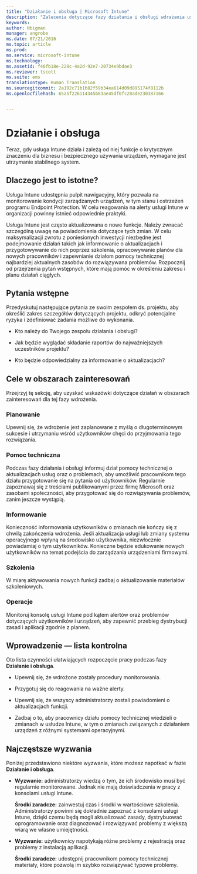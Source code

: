 ```yaml
---
title: "Działanie i obsługa | Microsoft Intune"
description: "Zalecenia dotyczące fazy działania i obsługi wdrażania usługi Intune."
keywords: 
author: Nbigman
manager: angrobe
ms.date: 07/21/2016
ms.topic: article
ms.prod: 
ms.service: microsoft-intune
ms.technology: 
ms.assetid: f46fb18e-228c-4a2d-92e7-20734e9bdae3
ms.reviewer: tscott
ms.suite: ems
translationtype: Human Translation
ms.sourcegitcommit: 2a192c71b1b82f59b34ea614d09d895174f8112b
ms.openlocfilehash: 65a5f226114345b83ae45df0fc28ade230387166


---
```


# Działanie i obsługa
Teraz, gdy usługa Intune działa i zależą od niej funkcje o krytycznym znaczeniu dla biznesu i bezpiecznego używania urządzeń, wymagane jest utrzymanie stabilnego system.

## Dlaczego jest to istotne?
Usługa Intune udostępnia pulpit nawigacyjny, który pozwala na monitorowanie kondycji zarządzanych urządzeń, w tym stanu i ostrzeżeń programu Endpoint Protection. W celu reagowania na alerty usługi Intune w organizacji powinny istnieć odpowiednie praktyki.

Usługa Intune jest często aktualizowana o nowe funkcje. Należy zwracać szczególną uwagę na powiadomienia dotyczące tych zmian.
W celu maksymalizacji zwrotu z poniesionych inwestycji niezbędne jest podejmowanie działań takich jak informowanie o aktualizacjach i przygotowywanie do nich poprzez szkolenia, opracowywanie planów dla nowych pracowników i zapewnianie działom pomocy technicznej najbardziej aktualnych zasobów do rozwiązywana problemów.
Rozpocznij od przejrzenia pytań wstępnych, które mają pomóc w określeniu zakresu i planu działań ciągłych.

## Pytania wstępne
Przedyskutuj następujące pytania ze swoim zespołem ds. projektu, aby określić zakres szczegółów dotyczących projektu, odkryć potencjalne ryzyka i zdefiniować zadania możliwe do wykonania.

-   Kto należy do Twojego zespołu działania i obsługi?

-   Jak będzie wyglądać składanie raportów do najważniejszych uczestników projektu?

-   Kto będzie odpowiedzialny za informowanie o aktualizacjach?

## Cele w obszarach zainteresowań
Przejrzyj tę sekcję, aby uzyskać wskazówki dotyczące działań w obszarach zainteresowań dla tej fazy wdrożenia.

### Planowanie
Upewnij się, że wdrożenie jest zaplanowane z myślą o długoterminowym sukcesie i utrzymaniu wśród użytkowników chęci do przyjmowania tego rozwiązania.

### Pomoc techniczna
Podczas fazy działania i obsługi informuj dział pomocy technicznej o aktualizacjach usług oraz o problemach, aby umożliwić pracownikom tego działu przygotowanie się na pytania od użytkowników. Regularnie zapoznawaj się z treściami publikowanymi przez firmę Microsoft oraz zasobami społeczności, aby przygotować się do rozwiązywania problemów, zanim jeszcze wystąpią.

### Informowanie
Konieczność informowania użytkowników o zmianach nie kończy się z chwilą zakończenia wdrożenia. Jeśli aktualizacja usługi lub zmiany systemu operacyjnego wpłyną na środowisko użytkownika, niezwłocznie powiadamiaj o tym użytkowników. Konieczne będzie edukowanie nowych użytkowników na temat podejścia do zarządzania urządzeniami firmowymi.

### Szkolenia
W miarę aktywowania nowych funkcji zadbaj o aktualizowanie materiałów szkoleniowych.

### Operacje
Monitoruj konsolę usługi Intune pod kątem alertów oraz problemów dotyczących użytkowników i urządzeń, aby zapewnić przebieg dystrybucji zasad i aplikacji zgodnie z planem.

## Wprowadzenie — lista kontrolna
Oto lista czynności ułatwiających rozpoczęcie pracy podczas fazy **Działanie i obsługa**.

-   Upewnij się, że wdrożone zostały procedury monitorowania.

-   Przygotuj się do reagowania na ważne alerty.

-   Upewnij się, że wszyscy administratorzy zostali powiadomieni o aktualizacjach funkcji.

-   Zadbaj o to, aby pracownicy działu pomocy technicznej wiedzieli o zmianach w usłudze Intune, w tym o zmianach związanych z działaniem urządzeń z różnymi systemami operacyjnymi.

## Najczęstsze wyzwania
Poniżej przedstawiono niektóre wyzwania, które możesz napotkać w fazie **Działanie i obsługa**.

-   **Wyzwanie:** administratorzy wiedzą o tym, że ich środowisko musi być regularnie monitorowane. Jednak nie mają doświadczenia w pracy z konsolami usługi Intune.

    **Środki zaradcze:** zainwestuj czas i środki w wartościowe szkolenia. Administratorzy powinni się dokładnie zapoznać z konsolami usługi Intune, dzięki czemu będą mogli aktualizować zasady, dystrybuować oprogramowanie oraz diagnozować i rozwiązywać problemy z większą wiarą we własne umiejętności.

-   **Wyzwanie:** użytkownicy napotykają różne problemy z rejestracją oraz problemy z instalacją aplikacji.

    **Środki zaradcze:** udostępnij pracownikom pomocy technicznej materiały, które pozwolą im szybko rozwiązywać typowe problemy.



<!--HONumber=Jul16_HO4-->


